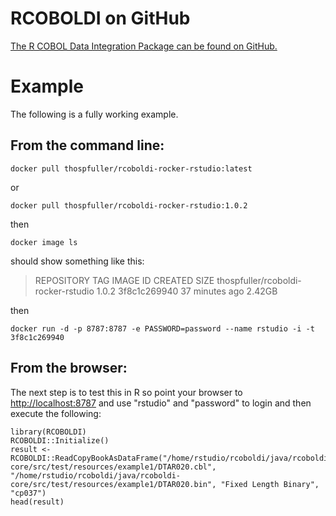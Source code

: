 # RCOBOLDI on GitHub

[The R COBOL Data Integration Package can be found on GitHub.](https://github.com/thospfuller/rcoboldi/)

# Example

The following is a fully working example.

## From the command line:

```docker pull thospfuller/rcoboldi-rocker-rstudio:latest```

or

```docker pull thospfuller/rcoboldi-rocker-rstudio:1.0.2```

then

```docker image ls```

should show something like this:

> REPOSITORY                            TAG                 IMAGE ID            CREATED             SIZE
> thospfuller/rcoboldi-rocker-rstudio   1.0.2               3f8c1c269940        37 minutes ago      2.42GB

then

```docker run -d -p 8787:8787 -e PASSWORD=password --name rstudio -i -t 3f8c1c269940```

## From the browser:

The next step is to test this in R so point your browser to [http://localhost:8787](http://localhost:8787) and use "rstudio" and "password" to login and then execute the following:

```
library(RCOBOLDI)
RCOBOLDI::Initialize()
result <- RCOBOLDI::ReadCopyBookAsDataFrame("/home/rstudio/rcoboldi/java/rcoboldi-core/src/test/resources/example1/DTAR020.cbl", "/home/rstudio/rcoboldi/java/rcoboldi-core/src/test/resources/example1/DTAR020.bin", "Fixed Length Binary", "cp037")
head(result)
```